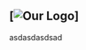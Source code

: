 [![Our Logo](<img src="https://raw.githubusercontent.com/CoSeR-Source/DC-Token-Login/master/Resources/DC%20Token%20Login.png" height=300 alt="">)]
---
asdasdasdsad
